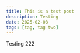 ```yaml
---
title: This is a test post
description: Testing
date: 2025-02-08
tags: [tag, tag two]
---
```

Testing 222